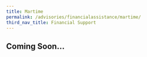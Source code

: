 ```yaml
---
title: Martime
permalink: /advisories/financialassistance/martime/
third_nav_title: Financial Support
---
```


## **Coming Soon...**
